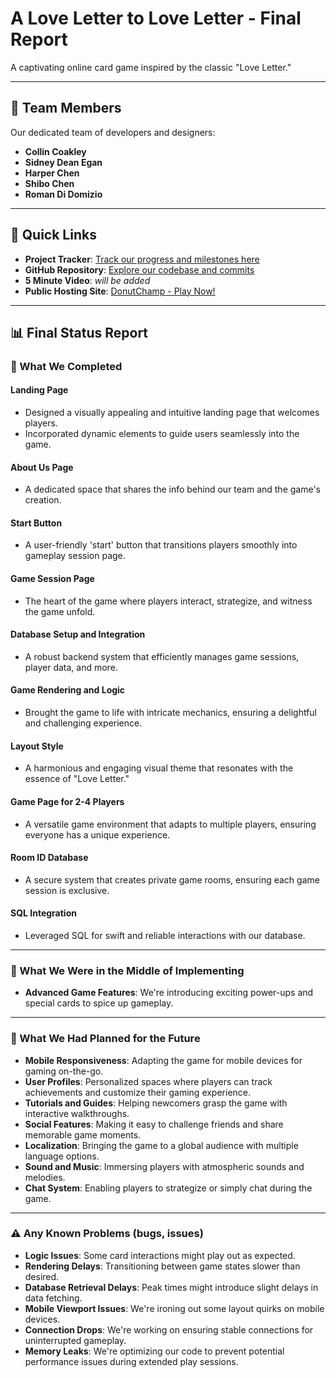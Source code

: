 # A Love Letter to Love Letter - Final Report

A captivating online card game inspired by the classic "Love Letter."

---

## 🚀 Team Members
Our dedicated team of developers and designers:
- **Collin Coakley**
- **Sidney Dean Egan**
- **Harper Chen**
- **Shibo Chen**
- **Roman Di Domizio**

---

## 📌 Quick Links
- **Project Tracker**: [Track our progress and milestones here](https://trello.com/w/thefightingmongooses1/home)
- **GitHub Repository**: [Explore our codebase and commits](https://github.com/CCoakley6/CSPB3308Group5.git)
- **5 Minute Video**: *will be added*
- **Public Hosting Site**: [DonutChamp - Play Now!](https://donutchamp.onrender.com/)

---

## 📊 Final Status Report

### 🎉 What We Completed

#### Landing Page
- Designed a visually appealing and intuitive landing page that welcomes players.
- Incorporated dynamic elements to guide users seamlessly into the game.

#### About Us Page
- A dedicated space that shares the info behind our team and the game's creation.

#### Start Button
- A user-friendly 'start' button that transitions players smoothly into gameplay session page.

#### Game Session Page
- The heart of the game where players interact, strategize, and witness the game unfold.

#### Database Setup and Integration
- A robust backend system that efficiently manages game sessions, player data, and more.

#### Game Rendering and Logic
- Brought the game to life with intricate mechanics, ensuring a delightful and challenging experience.

#### Layout Style
- A harmonious and engaging visual theme that resonates with the essence of "Love Letter."

#### Game Page for 2-4 Players
- A versatile game environment that adapts to multiple players, ensuring everyone has a unique experience.

#### Room ID Database
- A secure system that creates private game rooms, ensuring each game session is exclusive.

#### SQL Integration
- Leveraged SQL for swift and reliable interactions with our database.

---

### 🚧 What We Were in the Middle of Implementing
- **Advanced Game Features**: We're introducing exciting power-ups and special cards to spice up gameplay.

---

### 🌟 What We Had Planned for the Future
- **Mobile Responsiveness**: Adapting the game for mobile devices for gaming on-the-go.
- **User Profiles**: Personalized spaces where players can track achievements and customize their gaming experience.
- **Tutorials and Guides**: Helping newcomers grasp the game with interactive walkthroughs.
- **Social Features**: Making it easy to challenge friends and share memorable game moments.
- **Localization**: Bringing the game to a global audience with multiple language options.
- **Sound and Music**: Immersing players with atmospheric sounds and melodies.
- **Chat System**: Enabling players to strategize or simply chat during the game.

---

### ⚠️ Any Known Problems (bugs, issues)
- **Logic Issues**: Some card interactions might play out as expected.
- **Rendering Delays**: Transitioning between game states slower than desired.
- **Database Retrieval Delays**: Peak times might introduce slight delays in data fetching.
- **Mobile Viewport Issues**: We're ironing out some layout quirks on mobile devices.
- **Connection Drops**: We're working on ensuring stable connections for uninterrupted gameplay.
- **Memory Leaks**: We're optimizing our code to prevent potential performance issues during extended play sessions.

